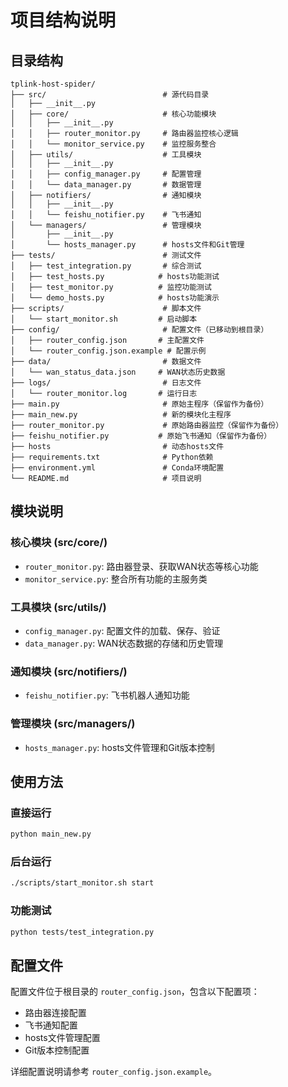 # 项目结构说明

## 目录结构

```
tplink-host-spider/
├── src/                          # 源代码目录
│   ├── __init__.py
│   ├── core/                     # 核心功能模块
│   │   ├── __init__.py
│   │   ├── router_monitor.py     # 路由器监控核心逻辑
│   │   └── monitor_service.py    # 监控服务整合
│   ├── utils/                    # 工具模块
│   │   ├── __init__.py
│   │   ├── config_manager.py     # 配置管理
│   │   └── data_manager.py       # 数据管理
│   ├── notifiers/                # 通知模块
│   │   ├── __init__.py
│   │   └── feishu_notifier.py    # 飞书通知
│   └── managers/                 # 管理模块
│       ├── __init__.py
│       └── hosts_manager.py      # hosts文件和Git管理
├── tests/                        # 测试文件
│   ├── test_integration.py       # 综合测试
│   ├── test_hosts.py            # hosts功能测试
│   ├── test_monitor.py          # 监控功能测试
│   └── demo_hosts.py            # hosts功能演示
├── scripts/                      # 脚本文件
│   └── start_monitor.sh         # 启动脚本
├── config/                       # 配置文件（已移动到根目录）
│   ├── router_config.json       # 主配置文件
│   └── router_config.json.example # 配置示例
├── data/                         # 数据文件
│   └── wan_status_data.json     # WAN状态历史数据
├── logs/                         # 日志文件
│   └── router_monitor.log       # 运行日志
├── main.py                       # 原始主程序（保留作为备份）
├── main_new.py                   # 新的模块化主程序
├── router_monitor.py             # 原始路由器监控（保留作为备份）
├── feishu_notifier.py           # 原始飞书通知（保留作为备份）
├── hosts                         # 动态hosts文件
├── requirements.txt              # Python依赖
├── environment.yml               # Conda环境配置
└── README.md                     # 项目说明
```

## 模块说明

### 核心模块 (src/core/)
- `router_monitor.py`: 路由器登录、获取WAN状态等核心功能
- `monitor_service.py`: 整合所有功能的主服务类

### 工具模块 (src/utils/)
- `config_manager.py`: 配置文件的加载、保存、验证
- `data_manager.py`: WAN状态数据的存储和历史管理

### 通知模块 (src/notifiers/)
- `feishu_notifier.py`: 飞书机器人通知功能

### 管理模块 (src/managers/)
- `hosts_manager.py`: hosts文件管理和Git版本控制

## 使用方法

### 直接运行
```bash
python main_new.py
```

### 后台运行
```bash
./scripts/start_monitor.sh start
```

### 功能测试
```bash
python tests/test_integration.py
```

## 配置文件

配置文件位于根目录的 `router_config.json`，包含以下配置项：

- 路由器连接配置
- 飞书通知配置  
- hosts文件管理配置
- Git版本控制配置

详细配置说明请参考 `router_config.json.example`。
